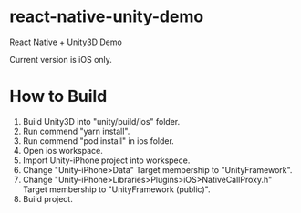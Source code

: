 # react-native-unity-demo
React Native + Unity3D Demo

Current version is iOS only.

# How to Build
1. Build Unity3D into "unity/build/ios" folder.
2. Run commend "yarn install".
3. Run commend "pod install" in ios folder.
4. Open ios workspace.
5. Import Unity-iPhone project into workspece.
6. Change "Unity-iPhone>Data" Target membership to "UnityFramework".
7. Change "Unity-iPhone>Libraries>Plugins>iOS>NativeCallProxy.h" Target membership to "UnityFramework (public)".
8. Build project.
